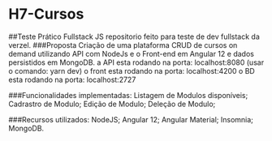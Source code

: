 # H7-Cursos

##Teste Prático Fullstack JS
repositorio feito para teste de dev fullstack da verzel.
###Proposta
Criação de uma plataforma CRUD de cursos on demand
utilizando API com NodeJs e o Front-end em Angular 12 e dados persistidos em MongoDB.
a API esta rodando na porta: localhost:8080 (usar o comando: yarn dev)
o front esta rodando na porta: localhost:4200
o BD esta rodando na porta: localhost:2727

###Funcionalidades implementadas:
Listagem de Modulos disponíveis;
Cadrastro de Modulo;
Edição de Modulo;
Deleção de Modulo;

###Recursos utilizados:
NodeJS;
Angular 12;
Angular Material;
Insomnia;
MongoDB.
